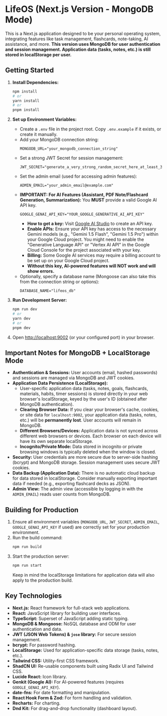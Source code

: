# LifeOS (Next.js Version - MongoDB Mode)

This is a Next.js application designed to be your personal operating system, integrating features like task management, flashcards, note-taking, AI assistance, and more.
**This version uses MongoDB for user authentication and session management. Application data (tasks, notes, etc.) is still stored in localStorage per user.**

## Getting Started

1.  **Install Dependencies:**
    ```bash
    npm install
    # or
    yarn install
    # or
    pnpm install
    ```

2.  **Set up Environment Variables:**
    *   Create a `.env` file in the project root. Copy `.env.example` if it exists, or create it manually.
    *   Add your MongoDB connection string:
        ```env
        MONGODB_URL="your_mongodb_connection_string"
        ```
    *   Set a strong JWT Secret for session management:
        ```env
        JWT_SECRET="generate_a_very_strong_random_secret_here_at_least_32_characters"
        ```
    *   Set the admin email (used for accessing admin features):
        ```env
        ADMIN_EMAIL="your_admin_email@example.com"
        ```
    *   **IMPORTANT: For AI Features (Assistant, PDF Note/Flashcard Generation, Summarization):**
        You **MUST** provide a valid Google AI API key.
        ```env
        GOOGLE_GENAI_API_KEY="YOUR_GOOGLE_GENERATIVE_AI_API_KEY"
        ```
        *   **How to get a key:** Visit [Google AI Studio](https://aistudio.google.com/app/apikey) to create an API key.
        *   **Enable APIs:** Ensure your API key has access to the necessary Gemini models (e.g., "Gemini 1.5 Flash", "Gemini 1.5 Pro") within your Google Cloud project. You might need to enable the "Generative Language API" or "Vertex AI API" in the Google Cloud Console for the project associated with your key.
        *   **Billing:** Some Google AI services may require a billing account to be set up on your Google Cloud project.
        *   **Without this key, AI-powered features will NOT work and will show errors.**
    *   Optionally, specify a database name (Mongoose can also take this from the connection string or options):
        ```env
        DATABASE_NAME="lifeos_db"
        ```

3.  **Run Development Server:**
    ```bash
    npm run dev
    # or
    yarn dev
    # or
    pnpm dev
    ```

4.  Open [http://localhost:9002](http://localhost:9002) (or your configured port) in your browser.

## Important Notes for MongoDB + LocalStorage Mode

*   **Authentication & Sessions:** User accounts (email, hashed passwords) and sessions are managed via MongoDB and JWT cookies.
*   **Application Data Persistence (LocalStorage):**
    *   User-specific application data (tasks, notes, goals, flashcards, materials, habits, timer sessions) is stored directly in your web browser's localStorage, keyed by the user's ID (obtained after MongoDB authentication).
    *   **Clearing Browser Data:** If you clear your browser's cache, cookies, or site data for `localhost:9002`, your application data (tasks, notes, etc.) will be **permanently lost**. User accounts will remain in MongoDB.
    *   **Different Browsers/Devices:** Application data is not synced across different web browsers or devices. Each browser on each device will have its own separate localStorage.
    *   **Incognito/Private Mode:** Data stored in incognito or private browsing windows is typically deleted when the window is closed.
*   **Security:** User credentials are more secure due to server-side hashing (bcrypt) and MongoDB storage. Session management uses secure JWT cookies.
*   **Data Backup (Application Data):** There is no automatic cloud backup for data stored in localStorage. Consider manually exporting important data if needed (e.g., exporting flashcard decks as JSON).
*   **Admin View:** The admin view (accessible by logging in with the `ADMIN_EMAIL`) reads user counts from MongoDB.

## Building for Production

1.  Ensure all environment variables (`MONGODB_URL`, `JWT_SECRET`, `ADMIN_EMAIL`, `GOOGLE_GENAI_API_KEY` if used) are correctly set for your production environment.
2.  Run the build command:
    ```bash
    npm run build
    ```
3.  Start the production server:
    ```bash
    npm run start
    ```
    Keep in mind the localStorage limitations for application data will also apply to the production build.

## Key Technologies

*   **Next.js:** React framework for full-stack web applications.
*   **React:** JavaScript library for building user interfaces.
*   **TypeScript:** Superset of JavaScript adding static typing.
*   **MongoDB & Mongoose:** NoSQL database and ODM for user authentication and data.
*   **JWT (JSON Web Tokens) & `jose` library:** For secure session management.
*   **bcrypt:** For password hashing.
*   **LocalStorage:** Used for application-specific data storage (tasks, notes, etc.).
*   **Tailwind CSS:** Utility-first CSS framework.
*   **ShadCN UI:** Re-usable components built using Radix UI and Tailwind CSS.
*   **Lucide React:** Icon library.
*   **Genkit (Google AI):** For AI-powered features (requires `GOOGLE_GENAI_API_KEY`).
*   **date-fns:** For date formatting and manipulation.
*   **React Hook Form & Zod:** For form handling and validation.
*   **Recharts:** For charting.
*   **Dnd Kit:** For drag-and-drop functionality (dashboard layout).
```